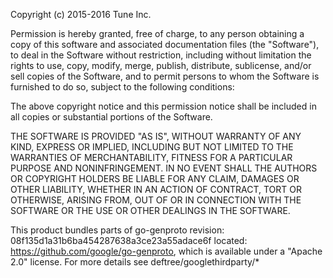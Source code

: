 Copyright (c) 2015-2016 Tune Inc.

Permission is hereby granted, free of charge, to any person obtaining a copy of this software and associated documentation files (the "Software"), to deal in the Software without restriction, including without limitation the rights to use, copy, modify, merge, publish, distribute, sublicense, and/or sell copies of the Software, and to permit persons to whom the Software is furnished to do so, subject to the following conditions:

The above copyright notice and this permission notice shall be included in all copies or substantial portions of the Software.

THE SOFTWARE IS PROVIDED "AS IS", WITHOUT WARRANTY OF ANY KIND, EXPRESS OR IMPLIED, INCLUDING BUT NOT LIMITED TO THE WARRANTIES OF MERCHANTABILITY, FITNESS FOR A PARTICULAR PURPOSE AND NONINFRINGEMENT. IN NO EVENT SHALL THE AUTHORS OR COPYRIGHT HOLDERS BE LIABLE FOR ANY CLAIM, DAMAGES OR OTHER LIABILITY, WHETHER IN AN ACTION OF CONTRACT, TORT OR OTHERWISE, ARISING FROM, OUT OF OR IN CONNECTION WITH THE SOFTWARE OR THE USE OR OTHER DEALINGS IN THE SOFTWARE.

This product bundles parts of go-genproto revision: 08f135d1a31b6ba454287638a3ce23a55adace6f located: https://github.com/google/go-genproto, which is available under a "Apache 2.0" license. For more details see deftree/googlethirdparty/*
